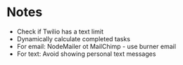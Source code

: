 # Notes
- Check if Twilio has a text limit
- Dynamically calculate completed tasks
- For email: NodeMailer ot MailChimp - use burner email
- For text: Avoid showing personal text messages
